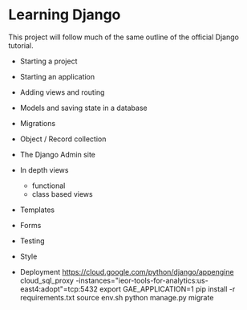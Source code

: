 # Learning Django

This project will follow much of the same outline of the official Django tutorial.

- Starting a project
- Starting an application
- Adding views and routing

- Models and saving state in a database
- Migrations
- Object / Record collection
- The Django Admin site

- In depth views
  - functional
  - class based views
- Templates

- Forms

- Testing

- Style

- Deployment
    https://cloud.google.com/python/django/appengine
    cloud_sql_proxy -instances="ieor-tools-for-analytics:us-east4:adopt"=tcp:5432
    export GAE_APPLICATION=1
    pip install -r requirements.txt
    source env.sh
    python manage.py migrate


